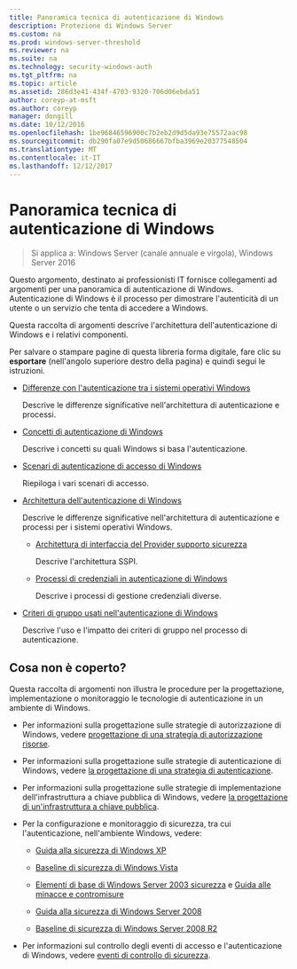 ```yaml
---
title: Panoramica tecnica di autenticazione di Windows
description: Protezione di Windows Server
ms.custom: na
ms.prod: windows-server-threshold
ms.reviewer: na
ms.suite: na
ms.technology: security-windows-auth
ms.tgt_pltfrm: na
ms.topic: article
ms.assetid: 286d3e41-434f-4703-9320-706d06ebda51
author: coreyp-at-msft
ms.author: coreyp
manager: dongill
ms.date: 10/12/2016
ms.openlocfilehash: 1be96846596900c7b2eb2d9d5da93e75572aac98
ms.sourcegitcommit: db290fa07e9d50686667bfba3969e20377548504
ms.translationtype: MT
ms.contentlocale: it-IT
ms.lasthandoff: 12/12/2017
---
```

# <a name="windows-authentication-technical-overview"></a>Panoramica tecnica di autenticazione di Windows

>Si applica a: Windows Server (canale annuale e virgola), Windows Server 2016

Questo argomento, destinato ai professionisti IT fornisce collegamenti ad argomenti per una panoramica di autenticazione di Windows. Autenticazione di Windows è il processo per dimostrare l'autenticità di un utente o un servizio che tenta di accedere a Windows.

Questa raccolta di argomenti descrive l'architettura dell'autenticazione di Windows e i relativi componenti.

Per salvare o stampare pagine di questa libreria forma digitale, fare clic su **esportare** (nell'angolo superiore destro della pagina) e quindi segui le istruzioni.

-   [Differenze con l'autenticazione tra i sistemi operativi Windows](https://technet.microsoft.com/library/dn169017.aspx)

    Descrive le differenze significative nell'architettura di autenticazione e processi.

-   [Concetti di autenticazione di Windows](https://technet.microsoft.com/library/dn169018.aspx)

    Descrive i concetti su quali Windows si basa l'autenticazione.

-   [Scenari di autenticazione di accesso di Windows](https://technet.microsoft.com/library/dn169020.aspx)

    Riepiloga i vari scenari di accesso.

-   [Architettura dell'autenticazione di Windows](https://technet.microsoft.com/library/dn169024.aspx)

    Descrive le differenze significative nell'architettura di autenticazione e processi per i sistemi operativi Windows.

    -   [Architettura di interfaccia del Provider supporto sicurezza](https://technet.microsoft.com/library/dn169026.aspx)

        Descrive l'architettura SSPI.

    -   [Processi di credenziali in autenticazione di Windows](https://technet.microsoft.com/library/dn169014.aspx)

        Descrive i processi di gestione credenziali diverse.

-   [Criteri di gruppo usati nell'autenticazione di Windows](https://technet.microsoft.com/library/dn169021.aspx)

    Descrive l'uso e l'impatto dei criteri di gruppo nel processo di autenticazione.

## <a name="what-is-not-covered"></a>Cosa non è coperto?
Questa raccolta di argomenti non illustra le procedure per la progettazione, implementazione o monitoraggio le tecnologie di autenticazione in un ambiente di Windows.

-   Per informazioni sulla progettazione sulle strategie di autorizzazione di Windows, vedere [progettazione di una strategia di autorizzazione risorse](https://technet.microsoft.com/library/cc783368.aspx).

-   Per informazioni sulla progettazione sulle strategie di autenticazione di Windows, vedere [la progettazione di una strategia di autenticazione](https://technet.microsoft.com/library/cc758124.aspx).

-   Per informazioni sulla progettazione sulle strategie di implementazione dell'infrastruttura a chiave pubblica di Windows, vedere [la progettazione di un'infrastruttura a chiave pubblica](https://technet.microsoft.com/library/cc773138.aspx).

-   Per la configurazione e monitoraggio di sicurezza, tra cui l'autenticazione, nell'ambiente Windows, vedere:

    -   [Guida alla sicurezza di Windows XP](https://www.microsoft.com/download/details.aspx?id=962)

    -   [Baseline di sicurezza di Windows Vista](https://technet.microsoft.com/library/dd450978.aspx)

    -   [Elementi di base di Windows Server 2003 sicurezza](https://technet.microsoft.com/library/cc163140.aspx) e [Guida alle minacce e contromisure](https://technet.microsoft.com/library/dd162275.aspx)

    -   [Guida alla sicurezza di Windows Server 2008](https://www.microsoft.com/download/details.aspx?id=17606)

    -   [Baseline di sicurezza di Windows Server 2008 R2](https://technet.microsoft.com/library/gg236605.aspx)

-   Per informazioni sul controllo degli eventi di accesso e l'autenticazione di Windows, vedere [eventi di controllo di sicurezza](https://technet.microsoft.com/library/cc776394.aspx).


